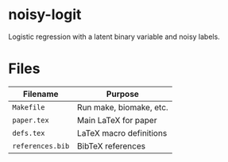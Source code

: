 # noisy-logit

Logistic regression with a latent binary variable and noisy labels.

# Files

| Filename | Purpose |
|---|---|
| `Makefile` | Run make, biomake, etc. |
| `paper.tex` | Main LaTeX for paper |
| `defs.tex` | LaTeX macro definitions |
| `references.bib` | BibTeX references |
